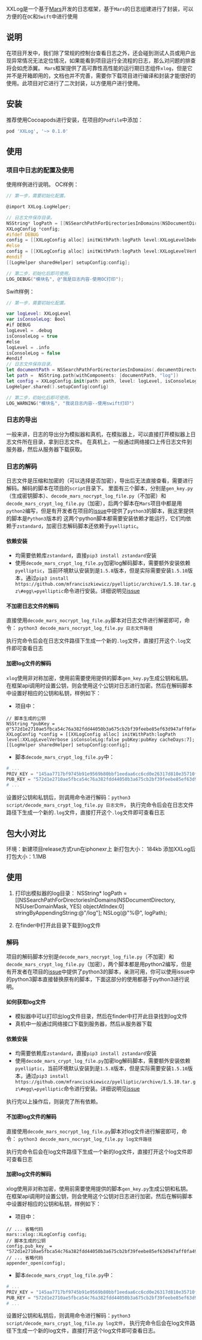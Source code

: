 XXLog是一个基于[Mars](https://github.com/Tencent/mars)开发的日志框架，基于`Mars`的日志组建进行了封装，可以方便的在`OC`和`Swift`中进行使用

## 说明
在项目开发中，我们除了常规的控制台查看日志之外，还会碰到测试人员或用户出现异常情况无法定位情况，如果能看到项目运行全流程的日志，那么对问题的排查将会如虎添翼。
`Mars`框架提供了高可靠性高性能的运行期日志组件`xlog`，但是它并不是开箱即用的，文档也并不完善，需要你下载项目进行编译和封装才能很好的使用。此项目对它进行了二次封装，以方便用户进行使用。

## 安装
推荐使用Cocoapods进行安装，在项目的`Podfile`中添加：

```ruby
pod 'XXLog', '~> 0.1.0'
```

## 使用

### 项目中日志的配置及使用
使用样例进行说明。
OC样例：
```objective-c
// 第一步，需要初始化配置。

@import XXLog.LogHelper;

// 日志文件保存目录。
NSString* logPath = [[NSSearchPathForDirectoriesInDomains(NSDocumentDirectory, NSUserDomainMask, YES) objectAtIndex:0] stringByAppendingString:@"/log"];
XXLogConfig *config;
#ifdef DEBUG
config = [[XXLogConfig alloc] initWithPath:logPath level:XXLogLevelDebug isConsoleLog:true pubKey:nil cacheDays:7];
#else
config = [[XXLogConfig alloc] initWithPath:logPath level:XXLogLevelVerbose isConsoleLog:false pubKey:nil cacheDays:7];
#endif
[[LogHelper sharedHelper] setupConfig:config];

// 第二步，初始化后即可使用。
LOG_DEBUG("模块名", @"我是日志内容-使用OC打印");

```

Swift样例：
```swift
// 第一步，需要初始化配置。

var logLevel: XXLogLevel
var isConsoleLog: Bool
#if DEBUG
logLevel = .debug
isConsoleLog = true
#else
logLevel = .info
isConsoleLog = false
#endif
// 日志文件保存目录。
let documentPath = NSSearchPathForDirectoriesInDomains(.documentDirectory, .userDomainMask, true).first!
let path =  NSString.path(withComponents: [documentPath, "log"])
let config = XXLogConfig.init(path: path, level: logLevel, isConsoleLog: isConsoleLog, pubKey: nil, cacheDays: 7)
LogHelper.shared().setupConfig(config)

// 第二步，初始化后即可使用。
LOG_WARNING("模块名", "我说日志内容--使用swift打印")
```

### 日志的导出
一般来讲，日志的导出分为模拟器和真机，在模拟器上，可以直接打开模拟器上日志文件所在目录，拿到日志文件。
在真机上，一般通过网络接口上传日志文件到服务器，然后从服务器下载获取。

### 日志的解码
日志文件是压缩和加密的（可以选择是否加密），导出后无法直接查看，需要进行解码。解码的脚本在项目的`script`目录下。
里面有三个脚本，分别是`gen_key.py`（生成密钥脚本）、`decode_mars_nocrypt_log_file.py`（不加密）和`decode_mars_crypt_log_file.py`（加密），后两个脚本在`Mars`项目中都是用`python2`编写，但是有开发者在项目的[issue](https://github.com/Tencent/mars/issues/804)中提供了`python3`的脚本，我这里提供的脚本是`Python3`版本的
这两个python脚本都需要安装依赖才能运行，它们均依赖于`zstandard`，加密日志解码脚本还依赖于`pyelliptic`。

#### 依赖安装
- 均需要依赖库`zstandard`，直接`pip3 install zstandard`安装
- 使用`decode_mars_crypt_log_file.py`加密log解码脚本，需要额外安装依赖`pyelliptic`，当前环境默认安装到是`1.5.8`版本，但是实际需要安装`1.5.10`版本，通过`pip3 install https://github.com/mfranciszkiewicz/pyelliptic/archive/1.5.10.tar.gz\#egg\=pyelliptic`命令进行安装。详细说明见[issue](https://github.com/Tencent/mars/issues/501)

#### 不加密日志文件的解码
直接使用`decode_mars_nocrypt_log_file.py`脚本对日志文件进行解密即可，命令：
`python3 decode_mars_nocrypt_log_file.py 日志文件路径`

执行完命令后会在日志文件路径下生成一个新的`.log`文件，直接打开这个`.log`文件即可查看日志

#### 加密log文件的解码
`xlog`使用非对称加密，使用前需要使用提供的脚本`gen_key.py`生成公钥和私钥。
在框架api调用时设置公钥，则会使用这个公钥对日志进行加密。然后在解码脚本中设置好相应的公钥和私钥，样例如下：

- 项目中：
```obj-c
// 脚本生成的公钥
NSString *pubKey = @"572d1e2710ae5fbca54c76a382fdd44050b3a675cb2bf39feebe85ef63d947aff0fa4943f1112e8b6af34bebebbaefa1a0aae055d9259b89a1858f7cc9af9df1";
XXLogConfig *config = [[XXLogConfig alloc] initWithPath:logPath level:XXLogLevelVerbose isConsoleLog:false pubKey:pubKey cacheDays:7];
[[LogHelper sharedHelper] setupConfig:config];
```

- 脚本`decode_mars_crypt_log_file.py`中：
```python
# ...
PRIV_KEY = "145aa7717bf9745b91e9569b80bbf1eedaa6cc6cd0e26317d810e35710f44cf8"
PUB_KEY = "572d1e2710ae5fbca54c76a382fdd44050b3a675cb2bf39feebe85ef63d947aff0fa4943f1112e8b6af34bebebbaefa1a0aae055d9259b89a1858f7cc9af9df1"
# ...
```

设置好公钥和私钥后，则调用命令进行解码：`python3 script/decode_mars_crypt_log_file.py 日志文件`，
执行完命令后会在日志文件路径下生成一个新的`.log`文件，直接打开这个`.log`文件即可查看日志


## 包大小对比
环境：新建项目release方式run在iphonexr上
新打包大小： 184kb
添加XXLog后打包大小：1.1MB

## 使用

1. 打印出模拟器的log目录：
NSString* logPath = [[NSSearchPathForDirectoriesInDomains(NSDocumentDirectory, NSUserDomainMask, YES) objectAtIndex:0] stringByAppendingString:@"/log"];
NSLog(@"%@", logPath);

2. 在finder中打开此目录下载到log文件


### 解码
项目的解码脚本分别是`decode_mars_nocrypt_log_file.py`（不加密）和`decode_mars_crypt_log_file.py`（加密），两个脚本都是用python2编写，但是有开发者在项目的[issue](https://github.com/Tencent/mars/issues/804)中提供了python3的脚本，亲测可用，你可以使用issue中的python3脚本直接替换原有的脚本，下面这部分的使用都基于python3进行说明。

#### 如何获取log文件
- 模拟器中可以打印出log文件目录，然后在finder中打开此目录找到log文件
- 真机中一般通过网络接口下载到服务器，然后从服务器下载

#### 依赖安装
- 均需要依赖库`zstandard`，直接`pip3 install zstandard`安装
- 使用`decode_mars_crypt_log_file.py`加密log解码脚本，需要额外安装依赖`pyelliptic`，当前环境默认安装到是`1.5.8`版本，但是实际需要安装`1.5.10`版本，通过`pip3 install https://github.com/mfranciszkiewicz/pyelliptic/archive/1.5.10.tar.gz\#egg\=pyelliptic`命令进行安装。详细说明见[issue](https://github.com/Tencent/mars/issues/501)

执行完以上操作后，则装完了所有依赖。

#### 不加密log文件的解码
直接使用`decode_mars_nocrypt_log_file.py`脚本对log文件进行解密即可，命令：
`python3 decode_mars_nocrypt_log_file.py log文件路径`

执行完命令后会在log文件路径下生成一个新的log文件，直接打开这个log文件即可查看日志


#### 加密log文件的解码
xlog使用非对称加密，使用前需要使用提供的脚本`gen_key.py`生成公钥和私钥。
在框架api调用时设置公钥，则会使用这个公钥对日志进行加密。然后在解码脚本中设置好相应的公钥和私钥，样例如下：

- 项目中：
```obj-c
// ... 省略代码
mars::xlog::XLogConfig config;
// 脚本生成的公钥
config.pub_key_ = "572d1e2710ae5fbca54c76a382fdd44050b3a675cb2bf39feebe85ef63d947aff0fa4943f1112e8b6af34bebebbaefa1a0aae055d9259b89a1858f7cc9af9df1";
// ... 省略代码
appender_open(config);
```

- 脚本`decode_mars_crypt_log_file.py`中：
```python
# ...
PRIV_KEY = "145aa7717bf9745b91e9569b80bbf1eedaa6cc6cd0e26317d810e35710f44cf8"
PUB_KEY = "572d1e2710ae5fbca54c76a382fdd44050b3a675cb2bf39feebe85ef63d947aff0fa4943f1112e8b6af34bebebbaefa1a0aae055d9259b89a1858f7cc9af9df1"
# ...
```

设置好公钥和私钥后，则调用命令进行解码：`python3 script/decode_mars_crypt_log_file.py log文件`，
执行完命令后会在log文件路径下生成一个新的log文件，直接打开这个log文件即可查看日志。

